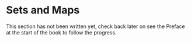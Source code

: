 # Sets and Maps

This section has not been written yet, check back later on see the Preface at the start of the book to follow the progress.

